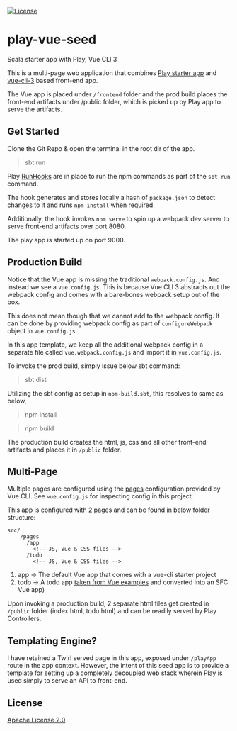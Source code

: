 [![License](https://img.shields.io/badge/License-Apache%202.0-blue.svg)](https://opensource.org/licenses/Apache-2.0)

# play-vue-seed
Scala starter app with Play, Vue CLI 3

This is a multi-page web application that combines [Play starter app](https://www.playframework.com/documentation/2.6.x/NewApplication) and [vue-cli-3](https://cli.vuejs.org/guide/creating-a-project.html#installation) based front-end app.

The Vue app is placed under `/frontend` folder and the prod build places the front-end artifacts under /public folder, which is picked up by Play app to serve the artifacts.

## Get Started

Clone the Git Repo & open the terminal in the root dir of the app.

> sbt run

Play [RunHooks](https://www.playframework.com/documentation/2.6.x/SBTCookbook) are in place to run the npm commands as part of the `sbt run` command. 

The hook generates and stores locally a hash of `package.json` to detect changes to it and runs `npm install` when required.

Additionally, the hook invokes `npm serve` to spin up a webpack dev server to serve front-end artifacts over port 8080.

The play app is started up on port 9000.

## Production Build

Notice that the Vue app is missing the traditional `webpack.config.js`. And instead we see a `vue.config.js`.  This is because Vue CLI 3 abstracts out the webpack config and comes with a bare-bones webpack setup out of the box.

This does not mean though that we cannot add to the webpack config. It can be done by providing webpack config as part of `configureWebpack` object in `vue.config.js`. 

In this app template, we keep all the additional webpack config in a separate file called `vue.webpack.config.js` and import it in `vue.config.js`.

To invoke the prod build, simply issue below sbt command:
> sbt dist

Utilizing the sbt config as setup in `npm-build.sbt`, this resolves to same as below,
> npm install

> npm build

The production build creates the html, js, css and all other front-end artifacts and places it in `/public` folder.

## Multi-Page 
Multiple pages are configured using the [pages](https://cli.vuejs.org/config/#pages) configuration provided by Vue CLI. 
See `vue.config.js` for inspecting config in this project.

This app is configured with 2 pages and can be found in below folder structure:
```
src/
    /pages
      /app
        <!-- JS, Vue & CSS files -->
      /todo
        <!-- JS, Vue & CSS files -->
``` 
1) app -> The default Vue app that comes with a vue-cli starter project
2) todo -> A todo app [taken from Vue examples](http://todomvc.com/examples/vue/) and converted into an SFC Vue app)

Upon invoking a production build, 2 separate html files get created in `/public` folder (index.html, todo.html) and can be readily served by Play Controllers.

## Templating Engine?

I have retained a Twirl served page in this app, exposed under `/playApp` route in the app context. However, the intent of this seed app is to provide a template for setting up a completely decoupled web stack wherein Play is used simply to serve an API to front-end.
 
 ## License
[Apache License 2.0](https://github.com/angadsalaria/play-vue-seed/blob/master/LICENSE)
